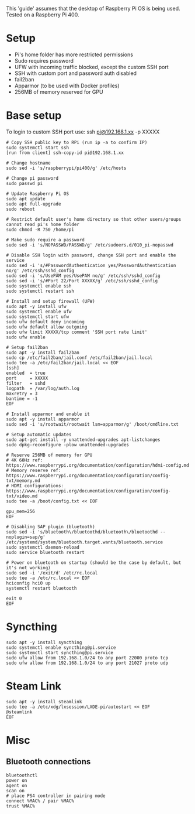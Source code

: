 This 'guide' assumes that the desktop of Raspberry Pi OS is being used.
Tested on a Raspberry Pi 400.

# Setup
- Pi's home folder has more restricted permissions
- Sudo requires password
- UFW with incoming traffic blocked, except the custom SSH port
- SSH with custom port and password auth disabled
- fail2ban
- Apparmor (to be used with Docker profiles)
- 256MB of memory reserved for GPU

# Base setup
To login to custom SSH port use: ssh pi@192.168.1.xx -p XXXXX

```
# Copy SSH public key to RPi (run ip -a to confirm IP)
sudo systemctl start ssh
[run from client] ssh-copy-id pi@192.168.1.xx

# Change hostname
sudo sed -i 's/raspberrypi/pi400/g' /etc/hosts

# Change pi password
sudo passwd pi

# Update Raspberry Pi OS
sudo apt update
sudo apt full-upgrade
sudo reboot

# Restrict default user's home directory so that other users/groups cannot read pi's home folder
sudo chmod -R 750 /home/pi

# Make sudo require a password
sudo sed -i 's/NOPASSWD/PASSWD/g' /etc/sudoers.d/010_pi-nopasswd

# Disable SSH login with password, change SSH port and enable the service
sudo sed -i 's/#PasswordAuthentication yes/PasswordAuthentication no/g' /etc/ssh/sshd_config
sudo sed -i 's/UsePAM yes/UsePAM no/g' /etc/ssh/sshd_config
sudo sed -i 's/#Port 22/Port XXXXX/g' /etc/ssh/sshd_config
sudo systemctl enable ssh
sudo systemctl restart ssh

# Install and setup firewall (UFW)
sudo apt -y install ufw
sudo systemctl enable ufw
sudo systemctl start ufw
sudo ufw default deny incoming
sudo ufw default allow outgoing
sudo ufw limit XXXXX/tcp comment 'SSH port rate limit'
sudo ufw enable

# Setup fail2ban
sudo apt -y install fail2ban
sudo cp /etc/fail2ban/jail.conf /etc/fail2ban/jail.local
sudo tee -a /etc/fail2ban/jail.local << EOF
[ssh]
enabled  = true
port     = XXXXX
filter   = sshd
logpath  = /var/log/auth.log
maxretry = 3
bantime = -1
EOF

# Install apparmor and enable it
sudo apt -y install apparmor
sudo sed -i 's/rootwait/rootwait lsm=apparmor/g' /boot/cmdline.txt

# Setup automatic updates
sudo apt-get install -y unattended-upgrades apt-listchanges
sudo dpkg-reconfigure -plow unattended-upgrades

# Reserve 256MB of memory for GPU
# 4K 60Hz ref: https://www.raspberrypi.org/documentation/configuration/hdmi-config.md
# Memory reserve ref: https://www.raspberrypi.org/documentation/configuration/config-txt/memory.md
# HDMI configurations: https://www.raspberrypi.org/documentation/configuration/config-txt/video.md
sudo tee -a /boot/config.txt << EOF

gpu_mem=256
EOF

# Disabling SAP plugin (bluetooth)
sudo sed -i 's/bluetooth\/bluetoothd/bluetooth\/bluetoothd --noplugin=sap/g' /etc/systemd/system/bluetooth.target.wants/bluetooth.service
sudo systemctl daemon-reload
sudo service bluetooth restart

# Power on bluetooth on startup (should be the case by default, but it's not working)
sudo sed -i '/exit/d' /etc/rc.local
sudo tee -a /etc/rc.local << EOF
hciconfig hci0 up
systemctl restart bluetooth

exit 0
EOF
```

# Syncthing
```
sudo apt -y install syncthing
sudo systemctl enable syncthing@pi.service
sudo systemctl start syncthing@pi.service
sudo ufw allow from 192.168.1.0/24 to any port 22000 proto tcp
sudo ufw allow from 192.168.1.0/24 to any port 21027 proto udp
```

# Steam Link
```
sudo apt -y install steamlink
sudo tee -a /etc/xdg/lxsession/LXDE-pi/autostart << EOF
@steamlink
EOF
```

# Misc
## Bluetooth connections
```
bluetoothctl
power on
agent on
scan on
# place PS4 controller in pairing mode
connect %MAC% / pair %MAC%
trust %MAC%
```
